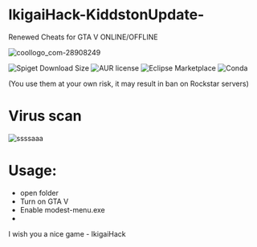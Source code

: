 # IkigaiHack-KiddstonUpdate-

Renewed Cheats for GTA V ONLINE/OFFLINE



![coollogo_com-28908249](https://user-images.githubusercontent.com/79818491/147389311-b9dd30b8-0255-43d6-b974-ec47469af065.gif)


<img alt="Spiget Download Size" src="https://img.shields.io/spiget/download-size/64353">
<img alt="AUR license" src="https://img.shields.io/aur/license/android-studio">
<img alt="Eclipse Marketplace" src="https://img.shields.io/eclipse-marketplace/last-update/notepad4e">
<img alt="Conda" src="https://img.shields.io/conda/pn/conda-forge/python?style=for-the-badge">

(You use them at your own risk, it may result in ban on Rockstar servers)

# Virus scan 
![ssssaaa](https://user-images.githubusercontent.com/79818491/147390188-4e2cd483-6eba-47d0-999a-7ba9e964ff76.png)

# Usage:
- open folder
- Turn on GTA V
- Enable modest-menu.exe
- 
I wish you a nice game - IkigaiHack
